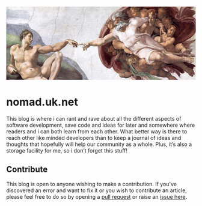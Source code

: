 ![](/pages/images/contribute-banner.jpg)

# nomad.uk.net

This blog is where i can rant and rave about all the different aspects of software development, save code and ideas for later and somewhere where readers and i can both learn from each other. What better way is there to reach other like minded developers than to keep a journal of ideas and thoughts that hopefully will help our community as a whole. Plus, it’s also a storage facility for me, so i don’t forget this stuff!

## Contribute

This blog is open to anyone wishing to make a contribution. If you've discovered an error and want to fix it or you wish to contribute an article, please feel free to do so by opening a [pull request](https://help.github.com/articles/creating-a-pull-request/) or raise an [issue here](https://github.com/nomad-software/blog/issues).
